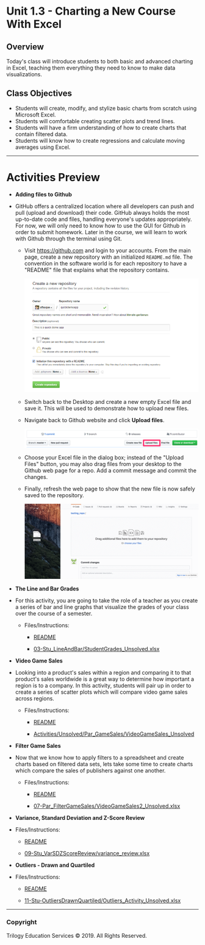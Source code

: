 # Unit 1.3 - Charting a New Course With Excel

## Overview

Today's class will introduce students to both basic and advanced charting in Excel, teaching them everything they need to know to make data visualizations.

## Class Objectives

* Students will create, modify, and stylize basic charts from scratch using Microsoft Excel.
* Students will comfortable creating scatter plots and trend lines.
* Students will have a firm understanding of how to create charts that contain filtered data.
* Students will know how to create regressions and calculate moving averages using Excel.

- - -

# Activities Preview

* **Adding files to Github**
* GitHub offers a centralized location where all developers can push and pull (upload and download) their code. GitHub always holds the most up-to-date code and files, handling everyone's updates appropriately. For now, we will only need to know how to use the GUI for Github in order to submit homework. Later in the course, we will learn to work with Github through the terminal using Git.

  * Visit <https://github.com> and login to your accounts. From the main page, create a new repository with an initialized `README.md` file. The convention in the software world is for each repository to have a "README" file that explains what the repository contains.

    ![git repo](Images/GitDemo_1.png)

  * Switch back to the Desktop and create a new empty Excel file and save it. This will be used to demonstrate how to upload new files.

  * Navigate back to Github website and click **Upload files**.

    ![upload file](Images/GitDemo_upload.png)

  * Choose your Excel file in the dialog box; instead of the "Upload Files" button, you may also drag files from your desktop to the Github web page for a repo. Add a commit message and commit the changes.

  * Finally, refresh the web page to show that the new file is now safely saved to the repository.

    ![drag file](Images/GitDemo_filedrag.gif)

* **The Line and Bar Grades**
* For this activity, you are going to take the role of a teacher as you create a series of bar and line graphs that visualize the grades of your class over the course of a semester.

  * Files/Instructions:

    * [README](Activities/03-Stu_LineAndBar/README.md)

    * [03-Stu_LineAndBar/StudentGrades_Unsolved.xlsx](Activities/03-Stu_LineAndBar/Unsolved/StudentGrades_Unsolved.xlsx)

* **Video Game Sales**
* Looking into a product's sales within a region and comparing it to that product's sales worldwide is a great way to determine how important a region is to a company. In this activity, students will pair up in order to create a series of scatter plots which will compare video game sales across regions.

  * Files/Instructions:

    * [README](Activities/05-Par_GameSales/README.md)

    * [Activities/Unsolved/Par_GameSales/VideoGameSales_Unsolved](Activities/05-Par_GameSales/Unsolved/VideoGameSales_Unsolved.xlsx)

* **Filter Game Sales**
* Now that we know how to apply filters to a spreadsheet and create charts based on filtered data sets, lets take some time to create charts which compare the sales of publishers against one another.

  * Files/Instructions:

    * [README](Activities/07-Par_FilterGameSales/README.md)

    * [07-Par_FilterGameSales/VideoGameSales2_Unsolved.xlsx](Activities/07-Par_FilterGameSales/Unsolved/VideoGameSales2_Unsolved.xlsx)

* **Variance, Standard Deviation and Z-Score Review**
* Files/Instructions:

  * [README](Activities/09-Stu_VarSDZScoreReview/README.md)

  * [09-Stu_VarSDZScoreReview/variance_review.xlsx](Activities/09-Stu_VarSDZScoreReview/Unsolved/Variance_Review_Unsolved.xlsx)

* **Outliers - Drawn and Quartiled**
* Files/Instructions:

  * [README](Activities/11-Stu_OutliersDrawnQuartiled/README.md)

  * [11-Stu-OutliersDrawnQuartiled/Outliers_Activity_Unsolved.xlsx](Activities/11-Stu_OutliersDrawnQuartiled/Unsolved/Outliers_Activity_Unsolved.xlsx)

- - -

### Copyright

Trilogy Education Services © 2019. All Rights Reserved.
